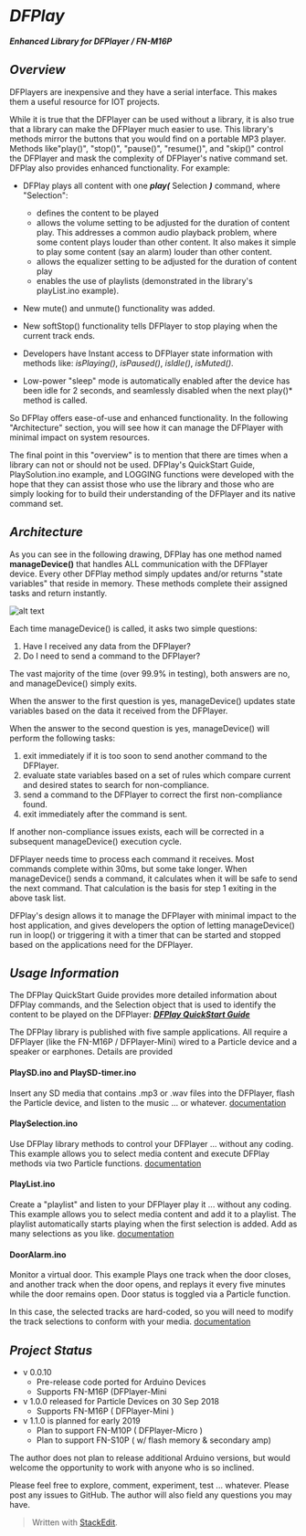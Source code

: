 # ***DFPlay***
 ***Enhanced Library for DFPlayer / FN-M16P***

## *Overview*
DFPlayers are inexpensive and they have a serial interface. This makes them a useful resource for IOT projects.

While it is true that the DFPlayer can be used without a library, it is also true that a library can make the DFPlayer much easier to use. This library's methods mirror the buttons that you would find on a portable MP3 player.  Methods like"play()", "stop()", "pause()", "resume()", and "skip()"  control the DFPlayer and mask the complexity of DFPlayer's native command set.  DFPlay also provides enhanced functionality. For example: 
* DFPlay plays all content with one ***play(*** Selection ***)*** command, where "Selection":
	*  defines the content to be played
	* allows the volume setting to be adjusted for the duration of content play.  This addresses a common audio playback problem, where some content plays louder than other content. It also makes it simple to play some content (say an alarm) louder than other content.
	* allows the equalizer setting to be adjusted for the duration of content play
	* enables the use of playlists (demonstrated in the library's playList.ino example). 

* New mute() and unmute() functionality was added.
* New softStop() functionality tells DFPlayer to stop playing when the current track ends.
* Developers have Instant access to DFPlayer state information with methods like:  *isPlaying()*, *isPaused()*, *isIdle()*, *isMuted()*.
* Low-power "sleep" mode is automatically enabled after the device has been idle for 2 seconds, and seamlessly disabled when the next play()* method is called.

So DFPlay offers ease-of-use and enhanced functionality. In the following "Architecture" section, you will see how it can manage the DFPlayer with minimal impact on system resources. 

The final point in this "overview" is to mention that there are times when a library can not or should not be used. DFPlay's QuickStart Guide, PlaySolution.ino example, and LOGGING functions  were developed with the hope that they can assist those who use the library and those who are simply looking for to build their understanding of the DFPlayer and its native command set.  

## *Architecture*
As you can see in the following drawing, DFPlay has one method named **manageDevice()** that handles ALL communication with the DFPlayer device. Every other DFPlay method simply updates and/or returns "state variables" that reside in memory. These methods complete their assigned tasks and return instantly. 

![alt text](https://github.com/rwpalmer/DFPlay/blob/master/images/DFPlayArchitecture.png)


Each time manageDevice() is called, it asks two simple questions: 
1. Have I received any data from the DFPlayer?
2. Do I need to send a command to the DFPlayer?

The vast majority of the time (over 99.9% in testing), both answers are no, and manageDevice() simply exits. 

When the answer to the first question is yes, manageDevice() updates state variables based on the data it received from the DFPlayer. 

When the answer to the second question is yes, manageDevice() will perform the following tasks:

 1. exit immediately if it is too soon to send another command to the DFPlayer.
 2. evaluate state variables based on a set of rules which compare current and desired states to search for non-compliance.
 3. send a command to the DFPlayer to correct the first non-compliance found.
 4. exit immediately after the command is sent. 
 
If another non-compliance issues exists, each  will be corrected in a subsequent manageDevice() execution cycle. 

DFPlayer needs time to process each command it receives. Most commands complete within 30ms, but some take longer. When manageDevice() sends a command, it calculates when it will be safe to send the next command. That calculation is the basis for step 1 exiting in the above task list. 

DFPlay's design allows it to manage the DFPlayer with minimal impact to the host application, and gives developers the option of letting manageDevice() run in loop() or triggering it with a timer that can be started and stopped based on the applications need for the DFPlayer.  

## *Usage Information*
The DFPlay QuickStart Guide provides more detailed information about DFPlay commands, and the Selection object that is used to identify the content to be played on the DFPlayer:     [******DFPlay QuickStart*** Guide***](https://docs.google.com/document/d/e/2PACX-1vTxUyPOpk9RFMaxt53oPotWyAa5pTBVzpSS2L23bq2fGhUXK08vAFPSAWQ6gENLNFoum10IWmVFkJ7I/pub)
 
The DFPlay library is published with five sample applications.  All require a 
DFPlayer (like the FN-M16P / DFPlayer-Mini) wired to a Particle device and a speaker or earphones. Details are provided

#### PlaySD.ino and PlaySD-timer.ino
Insert any SD media that contains .mp3 or .wav files into the DFPlayer, flash the Particle device, and  listen to the music ... or whatever. 
[documentation](https://github.com/rwpalmer/DFPlay/blob/master/doc/PlaySD.md)

#### PlaySelection.ino
Use DFPlay library methods to control your DFPlayer ... without any coding. This example allows you to select media content and execute DFPlay methods via two Particle functions. 
[documentation](https://github.com/rwpalmer/DFPlay/blob/master/doc/PlaySolution.md)

#### PlayList.ino
Create a "playlist" and listen to your DFPlayer play it ... without any coding.  This example allows you to select media content and add it to a playlist. The playlist automatically starts playing when the first selection is added. Add as many selections as you like. 
[documentation](https://github.com/rwpalmer/DFPlay/blob/master/doc/PlayList.md)

#### DoorAlarm.ino
Monitor a virtual door. This example Plays one track when the door closes, and another track when the door opens, and replays it every five minutes while the door remains open. Door status is toggled via a Particle function.

In this case, the selected tracks are hard-coded, so you will need to modify the track selections to conform with your media.
[documentation](https://github.com/rwpalmer/DFPlay/blob/master/doc/DoorAlarm.md)

## *Project Status*
* v 0.0.10
	- Pre-release code ported for Arduino Devices
	- Supports FN-M16P (DFPlayer-Mini
* v 1.0.0 released for Particle Devices on 30 Sep 2018  
	* Supports FN-M16P ( DFPlayer-Mini ) 
* v 1.1.0 is planned for early 2019
	* Plan to support FN-M10P ( DFPlayer-Micro )
	* Plan to support FN-S10P ( w/ flash memory & secondary amp)

The author does not plan to release additional Arduino versions, but would welcome the opportunity to work with anyone who is so inclined. 

Please feel free to explore, comment, experiment, test ... whatever. Please post any issues to GitHub.  The author will also field any questions you may have. 

> Written with [StackEdit](https://stackedit.io/).
<!--stackedit_data:
eyJoaXN0b3J5IjpbLTI2ODMwMDg2NCw4NjQzODg0MjldfQ==
-->